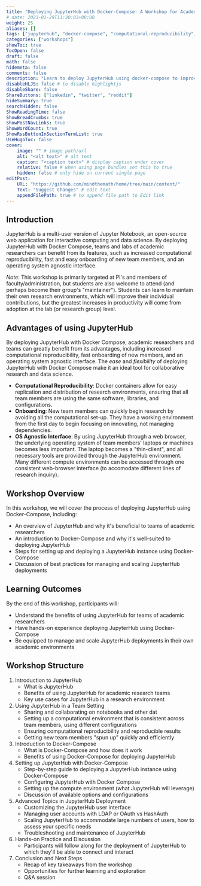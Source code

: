 ```yaml
---
title: "Deploying JupyterHub with Docker-Compose: A Workshop for Academic Teams"
# date: 2023-01-29T11:30:03+00:00
weight: 25
aliases: []
tags: ["jupyterhub", "docker-compose", "computational-reproducibility", "team-collaboration"]
categories: ["workshops"]
showToc: true
TocOpen: false
draft: false
math: false
hidemeta: false
comments: false
description: "Learn to deploy JupyterHub using docker-compose to improve computational reproducibility, facilitate team collaboration, and provide a flexible, OS-agnostic interface for research."
disableHLJS: false # to disable highlightjs
disableShare: false
ShareButtons: ["linkedin", "twitter", "reddit"]
hideSummary: true
searchHidden: false
ShowReadingTime: false
ShowBreadCrumbs: true
ShowPostNavLinks: true
ShowWordCount: true
ShowRssButtonInSectionTermList: true
UseHugoToc: false
cover:
    image: "" # image path/url
    alt: "<alt text>" # alt text
    caption: "<caption text>" # display caption under cover
    relative: false # when using page bundles set this to true
    hidden: false # only hide on current single page
editPost:
    URL: "https://github.com/mindthemath/home/tree/main/content/"
    Text: "Suggest Changes" # edit text
    appendFilePath: true # to append file path to Edit link
---
```



## Introduction
JupyterHub is a multi-user version of Jupyter Notebook, an open-source web application for interactive computing and data science. By deploying JupyterHub with Docker Compose, teams and labs of academic researchers can benefit from its features, such as increased computational reproducibility, fast and easy onboarding of new team members, and an operating system agnostic interface.

*Note*: This workshop is primarily targeted at PI's and members of faculty/administration, but students are also welcome to attend (and perhaps become their group's "maintainer"). Students can learn to maintain their own research environments, which will improve their individual contributions, but the greatest increases in productivity will come from adoption at the lab (or research group) level.

## Advantages of using JupyterHub
By deploying JupyterHub with Docker Compose, academic researchers and teams can greatly benefit from its advantages, including increased computational reproducibility, fast onboarding of new members, and an operating system agnostic interface. The *ease* and *flexibility* of deploying JupyterHub with Docker Compose make it an ideal tool for collaborative research and data science.

- **Computational Reproducibility**: Docker containers allow for easy replication and distribution of research environments, ensuring that all team members are using the same software, libraries, and configurations.
- **Onboarding**: New team members can quickly begin research by avoiding all the computational set-up. They have a working environment from the first day to begin focusing on innovating, not managing dependencies.
- **OS Agnostic Interface**: By using JupyterHub through a web browser, the underlying operating system of team members' laptops or machines becomes less important. The laptop becomes a "thin-client", and all necessary tools are provided through the JupyterHub environment. Many different compute environments can be accessed through one consistent web-browser interface (to accomodate different lines of research inquiry).


## Workshop Overview

In this workshop, we will cover the process of deploying JupyterHub using Docker-Compose, including:

- An overview of JupyterHub and why it's beneficial to teams of academic researchers
- An introduction to Docker-Compose and why it's well-suited to deploying JupyterHub
- Steps for setting up and deploying a JupyterHub instance using Docker-Compose
- Discussion of best practices for managing and scaling JupyterHub deployments

## Learning Outcomes

By the end of this workshop, participants will:

- Understand the benefits of using JupyterHub for teams of academic researchers
- Have hands-on experience deploying JupyterHub using Docker-Compose
- Be equipped to manage and scale JupyterHub deployments in their own academic environments

## Workshop Structure

1. Introduction to JupyterHub
   - What is JupyterHub
   - Benefits of using JupyterHub for academic research teams
   - Key use cases for JupyterHub in a research environment
1. Using JupyterHub in a Team Setting
   - Sharing and collaborating on notebooks and other dat
   - Setting up a computational environment that is consistent across team members, using different configurations
   - Ensuring computational reproducibility and reproducible results
   - Getting new team members "spun up" quickly and efficiently
1. Introduction to Docker-Compose
    - What is Docker-Compose and how does it work
    - Benefits of using Docker-Compose for deploying JupyterHub
1. Setting up JupyterHub with Docker-Compose
    - Step-by-step guide to deploying a JupyterHub instance using Docker-Compose
    - Configuring JupyterHub with Docker Compose
    - Setting up the compute environment (what JupyterHub will leverage)
    - Discussion of available options and configurations
1. Advanced Topics in JupyterHub Deployment
   - Customizing the JupyterHub user interface
   - Managing user accounts with LDAP or OAuth vs HashAuth
   - Scaling JupyterHub to accommodate large numbers of users, how to assess your specific needs
   - Troubleshooting and maintenance of JupyterHub
1. Hands-on Practice and Discussion
    - Participants will follow along for the deployment of JupyterHub to which they'll be able to connect and interact
1. Conclusion and Next Steps
   - Recap of key takeaways from the workshop
   - Opportunities for further learning and exploration
   - Q&A session
